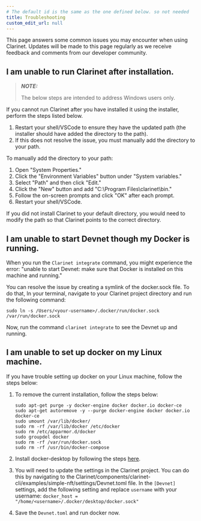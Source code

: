 ```yaml
---
# The default id is the same as the one defined below. so not needed
title: Troubleshooting
custom_edit_url: null
---
```


This page answers some common issues you may encounter when using Clarinet. Updates will be made to this page regularly as we receive feedback and comments from our developer community.

## I am unable to run Clarinet after installation.

> **_NOTE:_**
>
> The below steps are intended to address Windows users only.

If you cannot run Clarinet after you have installed it using the installer, perform the steps listed below.

1. Restart your shell/VSCode to ensure they have the updated path (the installer should have added the directory to the path).
2. If this does not resolve the issue, you must manually add the directory to your path.

To manually add the directory to your path:

1. Open "System Properties."
2. Click the "Environment Variables" button under "System variables."
3. Select "Path" and then click "Edit."
4. Click the "New" button and add "C:\Program Files\clarinet\bin."
5. Follow the on-screen prompts and click "OK" after each prompt.
6. Restart your shell/VSCode.

If you did not install Clarinet to your default directory, you would need to modify the path so that Clarinet points to the correct directory.

## I am unable to start Devnet though my Docker is running.

When you run the `Clarinet integrate` command, you might experience the error: "unable to start Devnet: make sure that Docker is installed on this machine and running."

You can resolve the issue by creating a symlink of the docker.sock file. To do that, In your terminal, navigate to your Clarinet project directory and run the following command:

`sudo ln -s /Users/<your-username>/.docker/run/docker.sock /var/run/docker.sock`

Now, run the command `clarinet integrate` to see the Devnet up and running.

## I am unable to set up docker on my Linux machine.

If you have trouble setting up docker on your Linux machine, follow the steps below:

1. To remove the current installation, follow the steps below:

   ```
   sudo apt-get purge -y docker-engine docker docker.io docker-ce
   sudo apt-get autoremove -y --purge docker-engine docker docker.io docker-ce
   sudo umount /var/lib/docker/
   sudo rm -rf /var/lib/docker /etc/docker
   sudo rm /etc/apparmor.d/docker
   sudo groupdel docker
   sudo rm -rf /var/run/docker.sock
   sudo rm -rf /usr/bin/docker-compose
   ```

2. Install docker-desktop by following the steps [here](https://docs.docker.com/desktop/install/ubuntu/#install-docker-desktop).
3. You will need to update the settings in the Clarinet project. You can do this by navigating to the Clarinet/components/clarinet-cli/examples/simple-nft/settings/Devnet.toml file. In the `[Devnet]` settings, add the following setting and replace `username` with your username:
   `docker_host = "/home/<username>/.docker/desktop/docker.sock"`
4. Save the `Devnet.toml` and run docker now.
